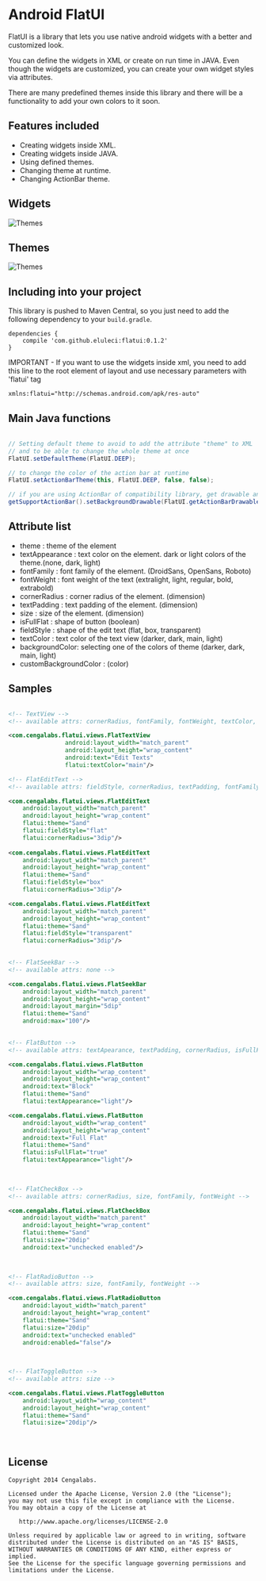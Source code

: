Android FlatUI
===================

FlatUI is a library that lets you use native android widgets with a better and customized look.

You can define the widgets in XML or create on run time in JAVA. Even though the widgets are customized, you can create your own widget styles via attributes.

There are many predefined themes inside this library and there will be a functionality to add your own colors to it soon.


Features included
-----------------
* Creating widgets inside XML.
* Creating widgets inside JAVA.
* Using defined themes.
* Changing theme at runtime.
* Changing ActionBar theme.


Widgets
-----------
![Themes][1]

Themes
-----------
![Themes][2]

 [1]: https://raw.github.com/eluleci/FlatUI/master/sample-images/showcase.png
 [2]: https://raw.github.com/eluleci/FlatUI/master/sample-images/themes.png

Including into your project
-------------------------

This library is pushed to Maven Central, so you just need to add the following dependency to your `build.gradle`.

    dependencies {
        compile 'com.github.eluleci:flatui:0.1.2'
    }


IMPORTANT - If you want to use the widgets inside xml, you need to add this line to the root element of layout and use necessary parameters with 'flatui' tag
```xml
xmlns:flatui="http://schemas.android.com/apk/res-auto"
```

## Main Java functions

```java

// Setting default theme to avoid to add the attribute "theme" to XML 
// and to be able to change the whole theme at once
FlatUI.setDefaultTheme(FlatUI.DEEP);

// to change the color of the action bar at runtime
FlatUI.setActionBarTheme(this, FlatUI.DEEP, false, false);

// if you are using ActionBar of compatibility library, get drawable and set it manually to support action bar.
getSupportActionBar().setBackgroundDrawable(FlatUI.getActionBarDrawable(FlatUI.DEEP, false));

```

## Attribute list

- theme          :  theme of the element
- textAppearance :  text color on the element. dark or light colors of the theme.(none, dark, light)
- fontFamily     :  font family of the element. (DroidSans, OpenSans, Roboto)
- fontWeight     :  font weight of the text (extralight, light, regular, bold, extrabold)
- cornerRadius   :  corner radius of the element. (dimension)
- textPadding    :  text padding of the element. (dimension)
- size           :  size of the element. (dimension)
- isFullFlat     :  shape of button (boolean)
- fieldStyle     :  shape of the edit text (flat, box, transparent)
- textColor      :  text color of the text view (darker, dark, main, light)
- backgroundColor:  selecting one of the colors of theme (darker, dark, main, light)
- customBackgroundColor : (color)

## Samples

```xml

<!-- TextView -->
<!-- available attrs: cornerRadius, fontFamily, fontWeight, textColor, backgroundColor, customBackgroundColor -->

<com.cengalabs.flatui.views.FlatTextView
                android:layout_width="match_parent"
                android:layout_height="wrap_content"
                android:text="Edit Texts"
                flatui:textColor="main"/>

<!-- FlatEditText -->
<!-- available attrs: fieldStyle, cornerRadius, textPadding, fontFamily, fontWeight, textAppearance -->

<com.cengalabs.flatui.views.FlatEditText
	android:layout_width="match_parent"
	android:layout_height="wrap_content"                        
	flatui:theme="Sand"
	flatui:fieldStyle="flat"
	flatui:cornerRadius="3dip"/>
	
<com.cengalabs.flatui.views.FlatEditText
	android:layout_width="match_parent"
	android:layout_height="wrap_content"                        
	flatui:theme="Sand"
	flatui:fieldStyle="box"
	flatui:cornerRadius="3dip"/>

<com.cengalabs.flatui.views.FlatEditText
	android:layout_width="match_parent"
	android:layout_height="wrap_content"                        
	flatui:theme="Sand"
	flatui:fieldStyle="transparent"
	flatui:cornerRadius="3dip"/>
	

<!-- FlatSeekBar -->
<!-- available attrs: none -->

<com.cengalabs.flatui.views.FlatSeekBar
	android:layout_width="match_parent"
	android:layout_height="wrap_content"
	android:layout_margin="5dip"
	flatui:theme="Sand"
	android:max="100"/>
	

<!-- FlatButton -->
<!-- available attrs: textApearance, textPadding, cornerRadius, isFullFlat, fontFamily, fontWeight -->

<com.cengalabs.flatui.views.FlatButton
	android:layout_width="wrap_content"
	android:layout_height="wrap_content"
	android:text="Block"
	flatui:theme="Sand"
	flatui:textAppearance="light"/>

<com.cengalabs.flatui.views.FlatButton
	android:layout_width="wrap_content"
	android:layout_height="wrap_content"
	android:text="Full Flat"
	flatui:theme="Sand"
	flatui:isFullFlat="true"
	flatui:textAppearance="light"/>
	

	
<!-- FlatCheckBox -->
<!-- available attrs: cornerRadius, size, fontFamily, fontWeight -->

<com.cengalabs.flatui.views.FlatCheckBox
	android:layout_width="match_parent"
	android:layout_height="wrap_content"
	flatui:theme="Sand"
	flatui:size="20dip"
	android:text="unchecked enabled"/>

	
	
<!-- FlatRadioButton -->
<!-- available attrs: size, fontFamily, fontWeight -->

<com.cengalabs.flatui.views.FlatRadioButton
	android:layout_width="match_parent"
	android:layout_height="wrap_content"	
	flatui:theme="Sand"
	flatui:size="20dip"
	android:text="unchecked enabled"
	android:enabled="false"/>
	
	

<!-- FlatToggleButton -->
<!-- available attrs: size -->

<com.cengalabs.flatui.views.FlatToggleButton
	android:layout_width="wrap_content"
	android:layout_height="wrap_content"
	flatui:theme="Sand"
	flatui:size="20dip"/>

	
```

License
--------

    Copyright 2014 Cengalabs.

    Licensed under the Apache License, Version 2.0 (the "License");
    you may not use this file except in compliance with the License.
    You may obtain a copy of the License at

       http://www.apache.org/licenses/LICENSE-2.0

    Unless required by applicable law or agreed to in writing, software
    distributed under the License is distributed on an "AS IS" BASIS,
    WITHOUT WARRANTIES OR CONDITIONS OF ANY KIND, either express or implied.
    See the License for the specific language governing permissions and
    limitations under the License.